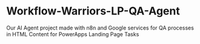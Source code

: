 # Workflow-Warriors-LP-QA-Agent
Our AI Agent project made with n8n and Google services for QA processes in HTML Content for PowerApps Landing Page Tasks
